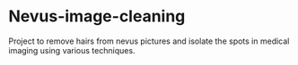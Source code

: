 # Nevus-image-cleaning
Project to remove hairs from nevus pictures and isolate the spots in medical imaging using various techniques.
